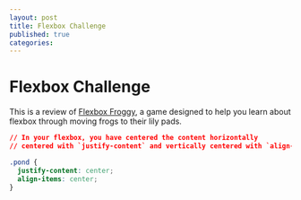 ```yaml
---
layout: post
title: Flexbox Challenge
published: true
categories:
---
```


# Flexbox Challenge

This is a review of [Flexbox Froggy](http://flexboxfroggy.com/), a game designed to help you learn about flexbox through moving frogs to their lily pads.

```css
// In your flexbox, you have centered the content horizontally
// centered with `justify-content` and vertically centered with `align-items`.

.pond {
  justify-content: center;
  align-items: center;
}
```

